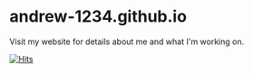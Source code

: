 # andrew-1234.github.io
Visit my website for details about me and what I'm working on. 

[![Hits](https://hits.seeyoufarm.com/api/count/incr/badge.svg?url=https%3A%2F%2Fgithub.com%2Fgjbae1212%2Fhit-counter&count_bg=%2379C83D&title_bg=%23555555&icon=treehouse.svg&icon_color=%23E7E7E7&title=hits&edge_flat=false)](https://hits.seeyoufarm.com)
